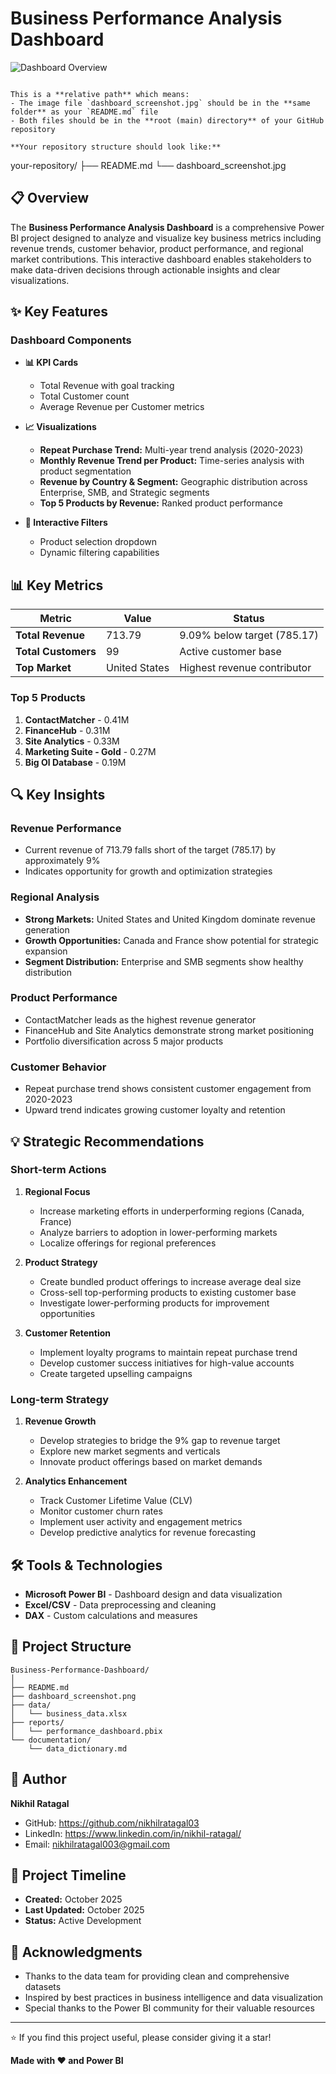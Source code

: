 # Business Performance Analysis Dashboard

![Dashboard Overview](dashboard_screenshot.jpg)
```

This is a **relative path** which means:
- The image file `dashboard_screenshot.jpg` should be in the **same folder** as your `README.md` file
- Both files should be in the **root (main) directory** of your GitHub repository

**Your repository structure should look like:**
```
your-repository/
├── README.md
└── dashboard_screenshot.jpg

## 📋 Overview

The **Business Performance Analysis Dashboard** is a comprehensive Power BI project designed to analyze and visualize key business metrics including revenue trends, customer behavior, product performance, and regional market contributions. This interactive dashboard enables stakeholders to make data-driven decisions through actionable insights and clear visualizations.

## ✨ Key Features

### Dashboard Components

- **📊 KPI Cards**
  - Total Revenue with goal tracking
  - Total Customer count
  - Average Revenue per Customer metrics

- **📈 Visualizations**
  - **Repeat Purchase Trend:** Multi-year trend analysis (2020-2023)
  - **Monthly Revenue Trend per Product:** Time-series analysis with product segmentation
  - **Revenue by Country & Segment:** Geographic distribution across Enterprise, SMB, and Strategic segments
  - **Top 5 Products by Revenue:** Ranked product performance

- **🎯 Interactive Filters**
  - Product selection dropdown
  - Dynamic filtering capabilities

## 📊 Key Metrics

| Metric | Value | Status |
|--------|-------|--------|
| **Total Revenue** | 713.79 | 9.09% below target (785.17) |
| **Total Customers** | 99 | Active customer base |
| **Top Market** | United States | Highest revenue contributor |

### Top 5 Products

1. **ContactMatcher** - 0.41M
2. **FinanceHub** - 0.31M
3. **Site Analytics** - 0.33M
4. **Marketing Suite - Gold** - 0.27M
5. **Big Ol Database** - 0.19M

## 🔍 Key Insights

### Revenue Performance
- Current revenue of 713.79 falls short of the target (785.17) by approximately 9%
- Indicates opportunity for growth and optimization strategies

### Regional Analysis
- **Strong Markets:** United States and United Kingdom dominate revenue generation
- **Growth Opportunities:** Canada and France show potential for strategic expansion
- **Segment Distribution:** Enterprise and SMB segments show healthy distribution

### Product Performance
- ContactMatcher leads as the highest revenue generator
- FinanceHub and Site Analytics demonstrate strong market positioning
- Portfolio diversification across 5 major products

### Customer Behavior
- Repeat purchase trend shows consistent customer engagement from 2020-2023
- Upward trend indicates growing customer loyalty and retention

## 💡 Strategic Recommendations

### Short-term Actions
1. **Regional Focus**
   - Increase marketing efforts in underperforming regions (Canada, France)
   - Analyze barriers to adoption in lower-performing markets
   - Localize offerings for regional preferences

2. **Product Strategy**
   - Create bundled product offerings to increase average deal size
   - Cross-sell top-performing products to existing customer base
   - Investigate lower-performing products for improvement opportunities

3. **Customer Retention**
   - Implement loyalty programs to maintain repeat purchase trend
   - Develop customer success initiatives for high-value accounts
   - Create targeted upselling campaigns

### Long-term Strategy
1. **Revenue Growth**
   - Develop strategies to bridge the 9% gap to revenue target
   - Explore new market segments and verticals
   - Innovate product offerings based on market demands

2. **Analytics Enhancement**
   - Track Customer Lifetime Value (CLV)
   - Monitor customer churn rates
   - Implement user activity and engagement metrics
   - Develop predictive analytics for revenue forecasting

## 🛠️ Tools & Technologies

- **Microsoft Power BI** - Dashboard design and data visualization
- **Excel/CSV** - Data preprocessing and cleaning
- **DAX** - Custom calculations and measures

## 📁 Project Structure

```
Business-Performance-Dashboard/
│
├── README.md
├── dashboard_screenshot.png
├── data/
│   └── business_data.xlsx
├── reports/
│   └── performance_dashboard.pbix
└── documentation/
    └── data_dictionary.md
```

## 👤 Author

**Nikhil Ratagal**

- GitHub: https://github.com/nikhilratagal03
- LinkedIn: https://www.linkedin.com/in/nikhil-ratagal/
- Email: nikhilratagal003@gmail.com

## 📅 Project Timeline

- **Created:** October 2025
- **Last Updated:** October 2025
- **Status:** Active Development

## 🙏 Acknowledgments

- Thanks to the data team for providing clean and comprehensive datasets
- Inspired by best practices in business intelligence and data visualization
- Special thanks to the Power BI community for their valuable resources

---

⭐ If you find this project useful, please consider giving it a star!

**Made with ❤️ and Power BI**
